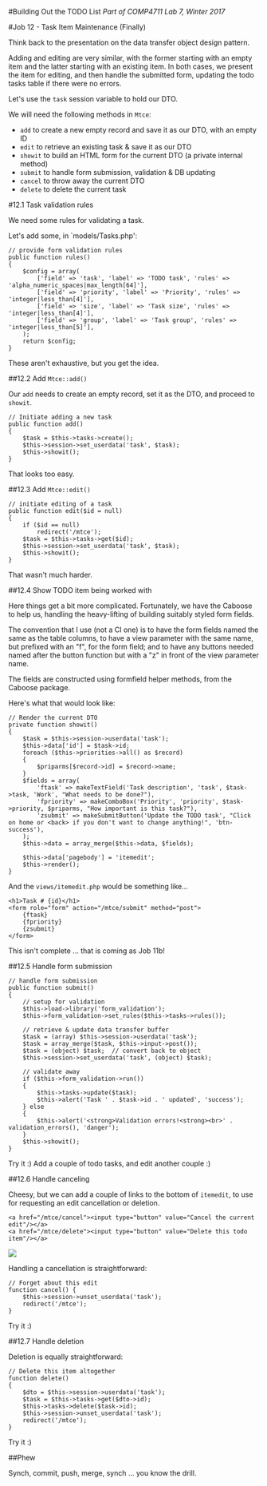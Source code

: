 #Building Out the TODO List
_Part of COMP4711 Lab 7, Winter 2017_

#Job 12 - Task Item Maintenance (Finally)

Think back to the presentation on the data transfer object design pattern.

Adding and editing are very similar, with the former starting with an empty item
and the latter starting with an existing item. In both cases, we present the
item for editing, and then handle the submitted form, updating the todo tasks
table if there were no errors.

Let's use the `task` session variable to hold our DTO.

We will need the following methods in `Mtce`:
- `add` to create a new empty record and save it as our DTO, with an empty ID
- `edit` to retrieve an existing task & save it as our DTO
- `showit` to build an HTML form for the current DTO (a private internal method)
- `submit` to handle form submission, validation & DB updating
- `cancel` to throw away the current DTO
- `delete` to delete the current task

#12.1 Task validation rules

We need some rules for validating a task.

Let's add some, in `models/Tasks.php':

	// provide form validation rules
	public function rules()
	{
		$config = array(
			['field' => 'task', 'label' => 'TODO task', 'rules' => 'alpha_numeric_spaces|max_length[64]'],
			['field' => 'priority', 'label' => 'Priority', 'rules' => 'integer|less_than[4]'],
			['field' => 'size', 'label' => 'Task size', 'rules' => 'integer|less_than[4]'],
			['field' => 'group', 'label' => 'Task group', 'rules' => 'integer|less_than[5]'],
		);
		return $config;
	}

These aren't exhaustive, but you get the idea.

##12.2 Add `Mtce::add()`

Our `add` needs to create an empty record, set it as the DTO, and proceed to
`showit`.

	// Initiate adding a new task
	public function add()
	{
		$task = $this->tasks->create();
		$this->session->set_userdata('task', $task);
		$this->showit();
	}

That looks too easy.

##12.3 Add `Mtce::edit()`

	// initiate editing of a task
	public function edit($id = null)
	{
		if ($id == null)
			redirect('/mtce');
		$task = $this->tasks->get($id);
		$this->session->set_userdata('task', $task);
		$this->showit();
	}

That wasn't much harder.

##12.4 Show TODO item being worked with

Here things get a bit more complicated. Fortunately, we have the
Caboose to help us, handling the heavy-lifting of building
suitably styled form fields.

The convention that I use (not a CI one) is to have the form
fields named the same as the table columns, to have a view parameter
with the same name, but prefixed with an "f", for the form field;
and to have any buttons needed named after the button function
but with a "z" in front of the view parameter name.

The fields are constructed using formfield helper methods, from the
Caboose package.

Here's what that would look like:

	// Render the current DTO
	private function showit()
	{
		$task = $this->session->userdata('task');
		$this->data['id'] = $task->id;
		foreach ($this->priorities->all() as $record)
		{
			$priparms[$record->id] = $record->name;
		}
		$fields = array(
			'ftask' => makeTextField('Task description', 'task', $task->task, 'Work', "What needs to be done?"),
			'fpriority' => makeComboBox('Priority', 'priority', $task->priority, $priparms, "How important is this task?"),
			'zsubmit' => makeSubmitButton('Update the TODO task', "Click on home or <back> if you don't want to change anything!", 'btn-success'),
		);
		$this->data = array_merge($this->data, $fields);

		$this->data['pagebody'] = 'itemedit';
		$this->render();
	}

And the `views/itemedit.php` would be something like...

	<h1>Task # {id}</h1>
	<form role="form" action="/mtce/submit" method="post">
		{ftask}
		{fpriority}
		{zsubmit}
	</form>
	
This isn't complete ... that is coming as Job 11b!

##12.5 Handle form submission

	// handle form submission
	public function submit()
	{
		// setup for validation
		$this->load->library('form_validation');
		$this->form_validation->set_rules($this->tasks->rules());

		// retrieve & update data transfer buffer
		$task = (array) $this->session->userdata('task');
		$task = array_merge($task, $this->input->post());
		$task = (object) $task;  // convert back to object
		$this->session->set_userdata('task', (object) $task);

		// validate away
		if ($this->form_validation->run())
		{
			$this->tasks->update($task);
			$this->alert('Task ' . $task->id . ' updated', 'success');
		} else
		{
			$this->alert('<strong>Validation errors!<strong><br>' . validation_errors(), 'danger');
		}
		$this->showit();
	}

Try it :) Add a couple of todo tasks, and edit another couple :)

##12.6 Handle canceling

Cheesy, but we can add a couple of links to the bottom of `itemedit`, to use for requesting
an edit cancellation or deletion.

    <a href="/mtce/cancel"><input type="button" value="Cancel the current edit"/></a>
    <a href="/mtce/delete"><input type="button" value="Delete this todo item"/></a>

<img class="scale" src="/pix/tutorials/todo/79.png"/>

Handling a cancellation is straightforward:

	// Forget about this edit
	function cancel() {
		$this->session->unset_userdata('task');
		redirect('/mtce');
	}

Try it :)

##12.7 Handle deletion

Deletion is equally straightforward:

	// Delete this item altogether
	function delete()
	{
		$dto = $this->session->userdata('task');
		$task = $this->tasks->get($dto->id);
		$this->tasks->delete($task->id);
		$this->session->unset_userdata('task');
		redirect('/mtce');
	}

Try it :)

##Phew


<div class="alert alert-info">
Synch, commit, push, merge, synch ... you know the drill.
</div>
